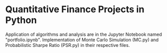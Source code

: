 # Quantitative Finance Projects in Python
Application of algorithms and analysis are in the Jupyter Notebook named "portfolio.ipynb". Implementation of Monte Carlo Simulation (MC.py) and Probabilistic Sharpe Ratio (PSR.py) in their respective files.
